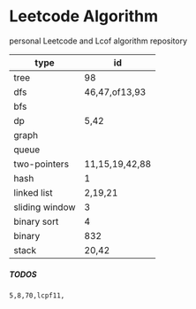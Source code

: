 # Leetcode Algorithm

 personal Leetcode and Lcof algorithm repository



| type           | id             |
| -------------- | -------------- |
| tree           | 98             |
| dfs            | 46,47,of13,93  |
| bfs            |                |
| dp             | 5,42           |
| graph          |                |
| queue          |                |
| two-pointers   | 11,15,19,42,88 |
| hash           | 1              |
| linked list    | 2,19,21        |
| sliding window | 3              |
| binary sort    | 4              |
| binary         | 832            |
| stack          | 20,42          |



##### TODOS

```
5,8,70,lcpf11,
```

